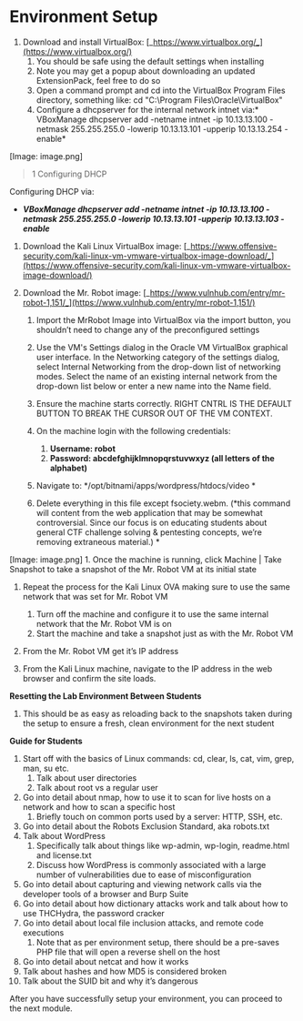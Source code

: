 # Environment Setup

1. Download and install VirtualBox: [_https://www.virtualbox.org/_](https://www.virtualbox.org/)
    1. You should be safe using the default settings when installing
    2. Note you may get a popup about downloading an updated ExtensionPack, feel free to do so
    3. Open a command prompt and cd into the VirtualBox Program Files directory, something like: cd "C:\Program Files\Oracle\VirtualBox"
    4. Configure a dhcpserver for the internal network intnet via:* VBoxManage dhcpserver add -netname intnet -ip 10.13.13.100 -netmask 255.255.255.0 -lowerip 10.13.13.101 -upperip 10.13.13.254 -enable*

[Image: image.png]
> 1 Configuring DHCP


Configuring DHCP via:

* ***VBoxManage dhcpserver add -netname intnet -ip 10.13.13.100 -netmask 255.255.255.0 -lowerip 10.13.13.101 -upperip 10.13.13.103 -enable***

1. Download the Kali Linux VirtualBox image: [_https://www.offensive-security.com/kali-linux-vm-vmware-virtualbox-image-download/_](https://www.offensive-security.com/kali-linux-vm-vmware-virtualbox-image-download/)

1. Download the Mr. Robot image: [_https://www.vulnhub.com/entry/mr-robot-1,151/_](https://www.vulnhub.com/entry/mr-robot-1,151/)

    1. Import the MrRobot Image into VirtualBox via the import button, you shouldn’t need to change any of the preconfigured settings

    1. Use the VM's Settings dialog in the Oracle VM VirtualBox graphical user interface. In the Networking category of the settings dialog, select Internal Networking from the drop-down list of networking modes. Select the name of an existing internal network from the drop-down list below or enter a new name into the Name field.

    1. Ensure the machine starts correctly. RIGHT CNTRL IS THE DEFAULT BUTTON TO BREAK THE CURSOR OUT OF THE VM CONTEXT.

    1. On the machine login with the following credentials:
        1. **Username: robot**
        2. **Password: abcdef****ghijklmnopqrstuvwxyz**** (all letters of the alphabet)**
    2. Navigate to: */opt/bitnami/apps/wordpress/htdocs/video *
    3. Delete everything in this file except fsociety.webm. (*this command will content from the web application that may be somewhat controversial.  Since our focus is on educating students about general CTF challenge solving & pentesting concepts, we’re removing extraneous material.) *

[Image: image.png]
    1. Once the machine is running, click Machine | Take Snapshot to take a snapshot of the Mr. Robot VM at its initial state
1. Repeat the process for the Kali Linux OVA making sure to use the same network that was set for Mr. Robot VM
    1. Turn off the machine and configure it to use the same internal network that the Mr. Robot VM is on
    2. Start the machine and take a snapshot just as with the Mr. Robot VM
2. From the Mr. Robot VM get it’s IP address

1. From the Kali Linux machine, navigate to the IP address in the web browser and confirm the site loads.

**Resetting the Lab Environment Between Students**

1. This should be as easy as reloading back to the snapshots taken during the setup to ensure a fresh, clean environment for the next student

**Guide for Students**

1. Start off with the basics of Linux commands: cd, clear, ls, cat, vim, grep, man, su etc.
    1. Talk about user directories
    2. Talk about root vs a regular user
2. Go into detail about nmap, how to use it to scan for live hosts on a network and how to scan a specific host
    1. Briefly touch on common ports used by a server: HTTP, SSH, etc.
3. Go into detail about the Robots Exclusion Standard, aka robots.txt
4. Talk about WordPress
    1. Specifically talk about things like wp-admin, wp-login, readme.html and license.txt
    2. Discuss how WordPress is commonly associated with a large number of vulnerabilities due to ease of misconfiguration
5. Go into detail about capturing and viewing network calls via the developer tools of a browser and Burp Suite
6. Go into detail about how dictionary attacks work and talk about how to use THCHydra, the password cracker
7. Go into detail about local file inclusion attacks, and remote code executions
    1. Note that as per environment setup, there should be a pre-saves PHP file that will open a reverse shell on the host
8. Go into detail about netcat and how it works
9. Talk about hashes and how MD5 is considered broken
10. Talk about the SUID bit and why it’s dangerous

After you have successfully setup your environment, you can proceed to the next module.

